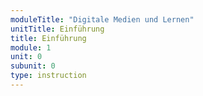 ```yaml
---
moduleTitle: "Digitale Medien und Lernen"
unitTitle: Einführung
title: Einführung
module: 1
unit: 0
subunit: 0
type: instruction
---
```


<flipcard id="1"></flipcard>
